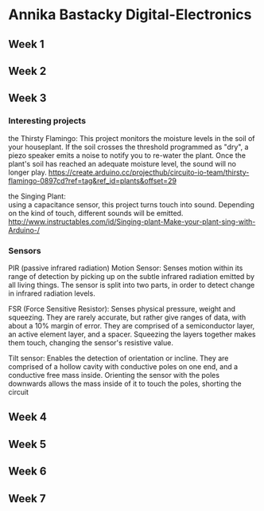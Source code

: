 # Annika Bastacky Digital-Electronics

## Week 1

## Week 2

## Week 3

### Interesting projects  

the Thirsty Flamingo:
This project monitors the moisture levels in the soil of your houseplant. If the soil crosses the threshold programmed as "dry", a piezo speaker emits a noise to notify you to re-water the plant. Once the plant's soil has reached an adequate moisture level, the sound will no longer play.
https://create.arduino.cc/projecthub/circuito-io-team/thirsty-flamingo-0897cd?ref=tag&ref_id=plants&offset=29

the Singing Plant:  
using a capacitance sensor, this project turns touch into sound. Depending on the kind of touch, different sounds will be emitted. 
http://www.instructables.com/id/Singing-plant-Make-your-plant-sing-with-Arduino-/


### Sensors

PIR (passive infrared radiation) Motion Sensor:
Senses motion within its range of detection by picking up on the subtle infrared radiation emitted by all living things. The sensor is split into two parts, in order to detect change in infrared radiation levels.

FSR (Force Sensitive Resistor):
Senses physical pressure, weight and squeezing. They are rarely accurate, but rather give ranges of data, with about a 10% margin of error. They are comprised of a semiconductor layer, an active element layer, and a spacer. Squeezing the layers together makes them touch, changing the sensor's resistive value.

Tilt sensor:
Enables the detection of orientation or incline. They are comprised of a hollow cavity with conductive poles on one end, and a conductive free mass inside. Orienting the sensor with the poles downwards allows the mass inside of it to touch the poles, shorting the circuit


## Week 4

## Week 5

## Week 6

## Week 7
